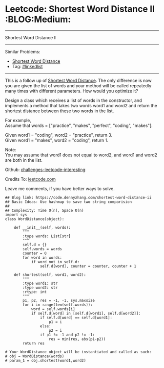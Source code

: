 # Leetcode: Shortest Word Distance II     :BLOG:Medium:


---

Shortest Word Distance II  

---

Similar Problems:  
-   [Shortest Word Distance](https://code.dennyzhang.com/shortest-word-distance)
-   Tag: [#linkedlist](https://code.dennyzhang.com/tag/linkedlist)

---

This is a follow up of [Shortest Word Distance](https://code.dennyzhang.com/shortest-word-distance). The only difference is now you are given the list of words and your method will be called repeatedly many times with different parameters. How would you optimize it?  

Design a class which receives a list of words in the constructor, and implements a method that takes two words word1 and word2 and return the shortest distance between these two words in the list.  

For example,  
Assume that words = ["practice", "makes", "perfect", "coding", "makes"].  

Given word1 = "coding", word2 = "practice", return 3.  
Given word1 = "makes", word2 = "coding", return 1.  

Note:  
You may assume that word1 does not equal to word2, and word1 and word2 are both in the list.  

Github: [challenges-leetcode-interesting](https://github.com/DennyZhang/challenges-leetcode-interesting/tree/master/shortest-word-distance-ii)  

Credits To: [leetcode.com](https://leetcode.com/problems/shortest-word-distance-ii/description/)  

Leave me comments, if you have better ways to solve.  

    ## Blog link: https://code.dennyzhang.com/shortest-word-distance-ii
    ## Basic Ideas: Use hashmap to save two string comparision
    ##
    ## Complexity: Time O(n), Space O(n)
    import sys
    class WordDistance(object):
    
        def __init__(self, words):
            """
            :type words: List[str]
            """
            self.d = {}
            self.words = words
            counter = 0
            for word in words:
                if word not in self.d:
                    self.d[word], counter = counter, counter + 1
    
        def shortest(self, word1, word2):
            """
            :type word1: str
            :type word2: str
            :rtype: int
            """
            p1, p2, res = -1, -1, sys.maxsize
            for i in range(len(self.words)):
                word = self.words[i]
                if self.d[word] in [self.d[word1], self.d[word2]]:
                    if self.d[word] == self.d[word1]:
                        p1 = i
                    else:
                        p2 = i
                    if p1 != -1 and p2 != -1:
                        res = min(res, abs(p1-p2))
            return res
    
    # Your WordDistance object will be instantiated and called as such:
    # obj = WordDistance(words)
    # param_1 = obj.shortest(word1,word2)